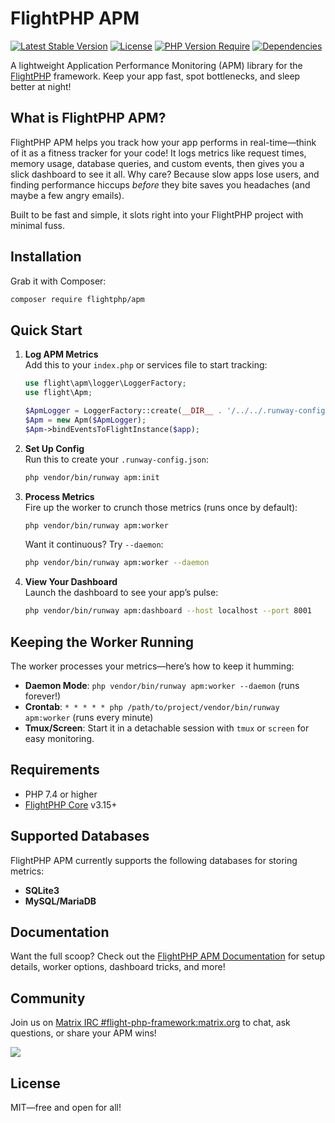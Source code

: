# FlightPHP APM
[![Latest Stable Version](http://poser.pugx.org/flightphp/apm/v)](https://packagist.org/packages/flightphp/apm)
[![License](https://poser.pugx.org/flightphp/apm/license)](https://packagist.org/packages/flightphp/apm)
[![PHP Version Require](http://poser.pugx.org/flightphp/apm/require/php)](https://packagist.org/packages/flightphp/apm)
[![Dependencies](http://poser.pugx.org/flightphp/apm/dependents)](https://packagist.org/packages/flightphp/apm)

A lightweight Application Performance Monitoring (APM) library for the [FlightPHP](https://github.com/flightphp/core) framework. Keep your app fast, spot bottlenecks, and sleep better at night!

## What is FlightPHP APM?

FlightPHP APM helps you track how your app performs in real-time—think of it as a fitness tracker for your code! It logs metrics like request times, memory usage, database queries, and custom events, then gives you a slick dashboard to see it all. Why care? Because slow apps lose users, and finding performance hiccups *before* they bite saves you headaches (and maybe a few angry emails).

Built to be fast and simple, it slots right into your FlightPHP project with minimal fuss.

## Installation

Grab it with Composer:

```bash
composer require flightphp/apm
```

## Quick Start

1. **Log APM Metrics**  
   Add this to your `index.php` or services file to start tracking:
   ```php
   use flight\apm\logger\LoggerFactory;
   use flight\Apm;

   $ApmLogger = LoggerFactory::create(__DIR__ . '/../../.runway-config.json');
   $Apm = new Apm($ApmLogger);
   $Apm->bindEventsToFlightInstance($app);
   ```

2. **Set Up Config**  
   Run this to create your `.runway-config.json`:
   ```bash
   php vendor/bin/runway apm:init
   ```

3. **Process Metrics**  
   Fire up the worker to crunch those metrics (runs once by default):
   ```bash
   php vendor/bin/runway apm:worker
   ```
   Want it continuous? Try `--daemon`:
   ```bash
   php vendor/bin/runway apm:worker --daemon
   ```

4. **View Your Dashboard**  
   Launch the dashboard to see your app’s pulse:
   ```bash
   php vendor/bin/runway apm:dashboard --host localhost --port 8001
   ```

## Keeping the Worker Running

The worker processes your metrics—here’s how to keep it humming:
- **Daemon Mode**: `php vendor/bin/runway apm:worker --daemon` (runs forever!)
- **Crontab**: `* * * * * php /path/to/project/vendor/bin/runway apm:worker` (runs every minute)
- **Tmux/Screen**: Start it in a detachable session with `tmux` or `screen` for easy monitoring.

## Requirements

- PHP 7.4 or higher
- [FlightPHP Core](https://github.com/flightphp/core) v3.15+

## Supported Databases

FlightPHP APM currently supports the following databases for storing metrics:

- **SQLite3**
- **MySQL/MariaDB**

## Documentation

Want the full scoop? Check out the [FlightPHP APM Documentation](https://docs.flightphp.com/awesome-plugins/apm) for setup details, worker options, dashboard tricks, and more!

## Community

Join us on [Matrix IRC #flight-php-framework:matrix.org](https://matrix.to/#/#flight-php-framework:matrix.org) to chat, ask questions, or share your APM wins!

[![](https://dcbadge.limes.pink/api/server/https://discord.gg/Ysr4zqHfbX)](https://discord.gg/Ysr4zqHfbX)

## License

MIT—free and open for all!